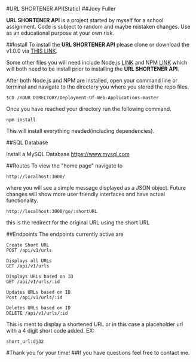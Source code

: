 #URL SHORTENER API(Static)
##Joey Fuller

**URL SHORTENER API** is a project started by myself for a school assignment. Code is subject to random and maybe mistaken changes. Use as an educational purpose at your own risk.

##Install
To install the **URL SHORTENER API** please clone or download the v1.0.0 via [THIS LINK](https://github.com/JoeyFuller/Deployment-Of-Web-Applications.git).

Some other files you will need include Node.js [LINK](https://nodejs.org/en/) and NPM [LINK](https://www.npmjs.com) which will both need to be install prior to installing the **URL SHORTENER API**.

After both Node.js and NPM are installed, open your command line or terminal and navigate to the directory you where you stored the repo files.

```
$CD /YOUR DIRECTORY/Deployment-Of-Web-Applications-master
```

Once you have reached your directory run the following command.

```
npm install
```
This will install everything needed(including dependencies).

##SQL Database

Install a MySQL Database 
https://www.mysql.com

##Routes
To view the "home page" navigate to

```
http://localhost:3000/
```
where you will see a simple message displayed as a JSON object. Future changes will show more user friendly interfaces and have actual functionality.
```
http://localhost:3000/go/:shortURL
```
this is the redirect for the original URL using the short URL

##Endpoints
The endpoints currently active are

```
Create Short URL
POST /api/v1/urls

Displays all URLs
GET /api/v1/urls

Displays URLs based on ID
GET /api/v1/urls/:id

Updates URLs based on ID
Post /api/v1/urls/:id

Deletes URLs based on ID
DELETE /api/v1/urls/:id

```
This is ment to display a shortened URL or in this case a placeholder url with a 4 digit short code added. EX:

```
short_url:dj32
```
#Thank you for your time!
##If you have questions feel free to contact me.